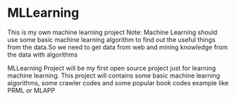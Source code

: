 # MLLearning
This is my own machine learning project
Note: Machine Learning should use some basic machine learning algorithm to find
out the useful things from the data.So we need to get data from web and mining
knowledge from the data with algorithms

MLLearning Project will be my first open source project just for learning machine learning.
This project will contains some basic machine learning algorithms, some crawler codes and
some popular book codes example like PRML or MLAPP


